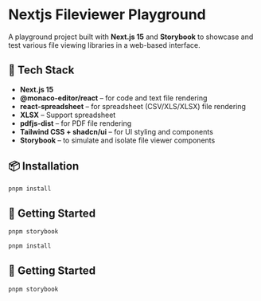# Nextjs Fileviewer Playground

A playground project built with **Next.js 15** and **Storybook** to showcase and test various file viewing libraries in a web-based interface.

## 🧩 Tech Stack

- **Next.js 15**
- **@monaco-editor/react** – for code and text file rendering
- **react-spreadsheet** – for spreadsheet (CSV/XLS/XLSX) file rendering
- **XLSX** – Support spreadsheet
- **pdfjs-dist** – for PDF file rendering
- **Tailwind CSS + shadcn/ui** – for UI styling and components
- **Storybook** – to simulate and isolate file viewer components

## 📦 Installation

```bash
pnpm install
```

## 🚀 Getting Started

```bash
pnpm storybook
```

```bash
pnpm install
```

## 🚀 Getting Started

```bash
pnpm storybook
```
